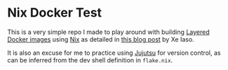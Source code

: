 # Nix Docker Test

This is a very simple repo I made to play around with building
[Layered Docker images](https://ryantm.github.io/nixpkgs/builders/images/dockertools/#ssec-pkgs-dockerTools-buildLayeredImage)
using [Nix](https://nixos.org/guides/how-nix-works/) as detailed in [this blog post](https://xeiaso.net/talks/2024/nix-docker-build/) by Xe Iaso.

It is also an excuse for me to practice using [Jujutsu](https://github.com/jj-vcs/jj)
for version control, as can be inferred from the dev shell definition in `flake.nix`.

